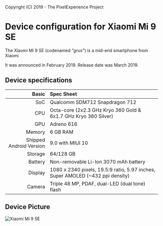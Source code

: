 Copyright (C) 2019 - The PixelExperience Project

Device configuration for Xiaomi Mi 9 SE
============================================

The Xiaomi Mi 9 SE (codenamed _"grus"_) is a mid-end smartphone from Xiaomi

It was announced in February 2019. Release date was March 2019.

## Device specifications

Basic   | Spec Sheet
-------:|:-------------------------
SoC     | Qualcomm SDM712 Snapdragon 712
CPU     | Octa-core (2x2.3 GHz Kryo 360 Gold & 6x1.7 GHz Kryo 360 Silver)
GPU     | Adreno 616
Memory  | 6 GB RAM
Shipped Android Version | 9.0 with MIUI 10
Storage | 64/128 GB
Battery | Non-removable Li-Ion 3070 mAh battery
Display | 1080 x 2340 pixels, 19.5:9 ratio, 5.97 inches, Super AMOLED (~432 ppi density)
Camera  | Triple 48 MP, PDAF, dual-LED (dual tone) flash

## Device Picture

![Xiaomi Mi 9 SE](https://xiaomi-mi.com/uploads/CatalogueImage/Mi9_se_blue%20(1)_17416_1550676658.jpg "Xiaomi Mi 9 SE in blue")
